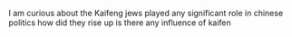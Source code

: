 I am curious about the Kaifeng jews played any significant role in chinese politics how did they rise up is there any influence of kaifen